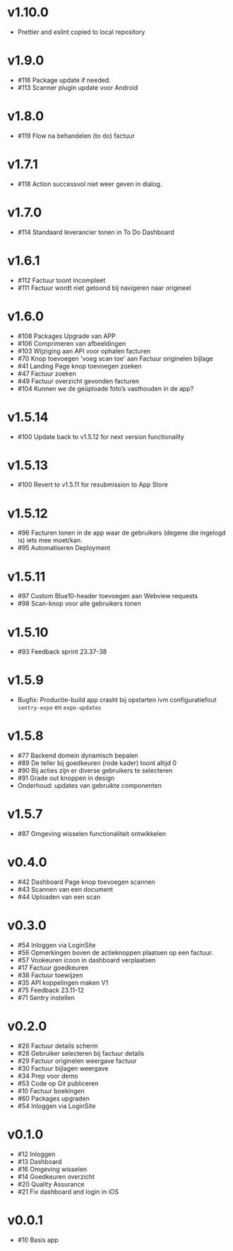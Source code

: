 # v1.10.0
* Prettier and eslint copied to local repository

# v1.9.0
* \#116 Package update if needed.
* \#113 Scanner plugin update voor Android

# v1.8.0
* \#119 Flow na behandelen (to do) factuur

# v1.7.1
* \#118 Action successvol niet weer geven in dialog.

# v1.7.0
* \#114 Standaard leverancier tonen in To Do Dashboard

# v1.6.1
* \#112 Factuur toont incompleet
* \#111 Factuur wordt niet getoond bij navigeren naar origineel

# v1.6.0
* \#108 Packages Upgrade van APP
* \#106 Comprimeren van afbeeldingen
* \#103 Wijziging aan API voor ophalen facturen
* \#70 Knop toevoegen 'voeg scan toe' aan Factuur originelen bijlage
* \#41 Landing Page knop toevoegen zoeken
* \#47 Factuur zoeken
* \#49 Factuur overzicht gevonden facturen
* \#104 Kunnen we de geüploade foto’s vasthouden in de app?

# v1.5.14
* \#100 Update back to v1.5.12 for next version functionality

# v1.5.13
* \#100 Revert to v1.5.11 for resubmission to App Store

# v1.5.12
* \#96 Facturen tonen in de app waar de gebruikers (degene die ingelogd is) iets mee moet/kan.
* \#95 Automatiseren Deployment

# v1.5.11
* \#97 Custom Blue10-header toevoegen aan Webview requests
* \#98 Scan-knop voor alle gebruikers tonen

# v1.5.10
* \#93 Feedback sprint 23.37-38

# v1.5.9
* Bugfix: Productie-build app crasht bij opstarten ivm configuratiefout `sentry-expo` en `expo-updates`

# v1.5.8
* \#77 Backend domein dynamisch bepalen
* \#89 De teller bij goedkeuren (rode kader) toont altijd 0
* \#90 Bij acties zijn er diverse gebruikers te selecteren
* \#91 Grade out knoppen in design
* Onderhoud: updates van gebruikte componenten

# v1.5.7
* \#87 Omgeving wisselen functionaliteit ontwikkelen

# v0.4.0
* \#42 Dashboard Page knop toevoegen scannen
* \#43 Scannen van een document
* \#44 Uploaden van een scan

# v0.3.0
* \#54 Inloggen via LoginSite
* \#56 Opmerkingen boven de actieknoppen plaatsen op een factuur.
* \#57 Vookeuren icoon in dashboard verplaatsen
* \#17 Factuur goedkeuren
* \#38 Factuur toewijzen
* \#35 API koppelingen maken V1
* \#75 Feedback 23.11-12
* \#71 Sentry instellen

# v0.2.0
* \#26 Factuur details scherm
* \#28 Gebruiker selecteren bij factuur details
* \#29 Factuur originelen weergave factuur
* \#30 Factuur bijlagen weergave
* \#34 Prep voor demo
* \#53 Code op Git publiceren
* \#10 Factuur boekingen
* \#60 Packages upgraden
* \#54 Inloggen via LoginSite

# v0.1.0
* \#12 Inloggen
* \#13 Dashboard
* \#16 Omgeving wisselen
* \#14 Goedkeuren overzicht
* \#20 Quality Assurance
* \#21 Fix dashboard and login in iOS

# v0.0.1
* \#10 Basis app
